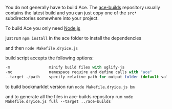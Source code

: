You do not generally have to build Ace.  The [ace-builds](https://github.com/ajaxorg/ace-builds/) repository usually contains the latest build and you can just copy one of the `src*` subdirectories somewhere into your project.

To build Ace you only need [Node.js](https://nodejs.org/)

just run `npm install` in the ace folder to install the dependencies

and then `node Makefile.dryice.js`

build script accepts the following options:
```js
-m                 minify build files with uglify-js          
-nc                namespace require and define calls with "ace"
--target ./path    specify relative path for output folder (default value is "./build")
```

to build bookmarklet version run `node Makefile.dryice.js bm`

and to generate all the files in ace-builds repository run `node Makefile.dryice.js full --target ../ace-builds`
